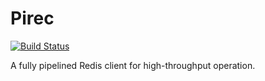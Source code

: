 Pirec
=====

[![Build Status](https://travis-ci.org/oneam/pirec.svg)](https://travis-ci.org/oneam/pirec)

A fully pipelined Redis client for high-throughput operation.

